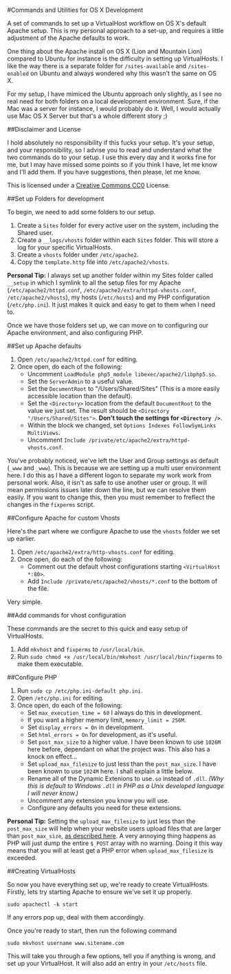 #Commands and Utilities for OS X Development

A set of commands to set up a VirtualHost workflow on OS X's default Apache setup. This is my personal approach to a set-up, and requires a little adjustment of the Apache defaults to work.

One thing about the Apache install on OS X (Lion and Mountain Lion) compared to Ubuntu for instance is the difficulty in setting up VirtualHosts. I like the way there is a separate folder for `/sites-available` and `/sites-enabled` on Ubuntu and always wondered why this wasn't the same on OS X.

For my setup, I have mimiced the Ubuntu approach only slightly, as I see no real need for both folders on a local development environment. Sure, if the Mac was a server for instance, I would probably do it. Well, I would actually use Mac OS X Server but that's a whole different story ;)

##Disclaimer and License

I hold absolutely no responsibility if this fucks your setup. It's your setup, and your responsibility, so I advise you to read and understand what the two commands do to your setup. I use this every day and it works fine for me, but I may have missed some points so if you think I have, let me know and I'll add them. If you have suggestions, then please, let me know.

This is licensed under a [Creative Commons CC0](http://creativecommons.org/publicdomain/zero/1.0/) License.

##Set up Folders for development

To begin, we need to add some folders to our setup.

1.	Create a `Sites` folder for every active user on the system, including the Shared user.
2.	Create a `__logs/vhosts` folder within each `Sites` folder. This will store a log for your specific VirtualHosts.
2.	Create a `vhosts` folder under `/etc/apache2`.
3.	Copy the `template.http` file into `/etc/apache2/vhosts`.

**Personal Tip:** I always set up another folder within my Sites folder called `__setup` in which I symlink to all the setup files for my Apache (`/etc/apache2/httpd.conf`, `/etc/apache2/extra/httpd-vhosts.conf`, `/etc/apache2/vhosts`), my hosts (`/etc/hosts`) and my PHP configuration (`/etc/php.ini`). It just makes it quick and easy to get to them when I need to.

Once we have those folders set up, we can move on to configuring our Apache environment, and also configuring PHP.

##Set up Apache defaults

1.	Open `/etc/apache2/httpd.conf` for editing.
2.	Once open, do each of the following:
	-	Uncomment `LoadModule php5_module libexec/apache2/libphp5.so`.
	-	Set the `ServerAdmin` to a useful value.
	-	Set the `DocumentRoot` to "/Users/Shared/Sites" (This is a more easily accessible location than the default).
	-	Set the `<Directory>` location from the default `DocumentRoot` to the value we just set. The result should be `<Directory "/Users/Shared/Sites">`. **Don't touch the settings for `<Directory />`**.
	-	Within the block we changed, set `Options Indexes FollowSymLinks MultiViews`.
	-	Uncomment `Include /private/etc/apache2/extra/httpd-vhosts.conf`.

You've probably noticed, we've left the User and Group settings as default (`_www` and `_www`). This is because we are setting up a multi user environment here. I do this as I have a different logon to separate my work work from personal work. Also, it isn't as safe to use another user or group. It will mean permissions issues later down the line, but we can resolve them easily. If you want to change this, then you must remember to freflect the changes in the `fixperms` script.

##Configure Apache for custom Vhosts

Here's the part where we configure Apache to use the `vhosts` folder we set up earlier.

1.	Open `/etc/apache2/extra/http-vhosts.conf` for editing.
2.	Once open, do each of the following:
	-	Comment out the default vhost configurations starting `<VirtualHost *:80>`.
	-	Add `Include /private/etc/apache2/vhosts/*.conf` to the bottom of the file.

Very simple.

##Add commands for vhost configuration

These commands are the secret to this quick and easy setup of VirtualHosts.

1.	Add `mkvhost` and `fixperms` to `/usr/local/bin`.
2.	Run `sudo chmod +x /usr/local/bin/mkvhost /usr/local/bin/fixperms` to make them executable.

##Configure PHP

1.	Run `sudo cp /etc/php.ini-default php.ini`.
2.	Open `/etc/php.ini` for editing.
3.	Once open, do each of the following:
	-	Set `max_execution_time = 60` I always do this in development.
	-	If you want a higher memory limit, `memory_limit = 256M`.
	-	Set `display_errors = On` in development.
	-	Set `html_errors = On` for development, as it's useful.
	-	Set `post_max_size` to a higher value. I have been known to use `1026M` here before, dependant on what the project was. This also has a knock on effect…
	-	Set `upload_max_filesize` to just less than the `post_max_size`. I have been known to use `1024M` here. I shall explain a little below.
	-	Rename all of the Dynamic Extenions to use`.so` instead of `.dll`. *(Why this is default to Windows `.dll` in PHP as a Unix developed language I will never know.)*
	-	Uncomment any extension you know you will use.
	-	Configure any defaults you need for these extensions.

**Personal Tip:** Setting the `upload_max_filesize` to just less than the `post_max_size` will help when your website users upload files that are larger than `post_max_size`, [as described here](http://stackoverflow.com/questions/2133652/how-to-gracefully-handle-files-that-exceed-phps-post-max-size/2133726#2133726). A very annoying thing happens as PHP will just dump the entire `$_POST` array with no warning. Doing it this way means that you will at least get a PHP error when `upload_max_filesize` is exceeded.

##Creating VirtualHosts

So now you have everything set up, we're ready to create VirtualHosts. Firstly, lets try starting Apache to ensure we've set it up properly.

    sudo apachectl -k start

If any errors pop up, deal with them accordingly.

Once you're ready to start, then run the following command

    sudo mkvhost username www.sitename.com

This will take you through a few options, tell you if anything is wrong, and set up your VirtualHost. It will also add an entry in your `/etc/hosts` file.
